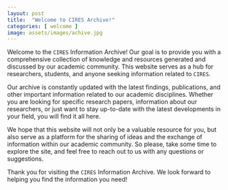 ```yaml
---
layout: post
title:  "Welcome to CIRES Archive!"
categories: [ welcome ]
image: assets/images/achive.jpg
---
```

Welcome to the `CIRES` Information Archive! Our goal is to provide you with a comprehensive collection of knowledge and resources generated and discussed by our academic community. This website serves as a hub for researchers, students, and anyone seeking information related to `CIRES`.

Our archive is constantly updated with the latest findings, publications, and other important information related to our academic disciplines. Whether you are looking for specific research papers, information about our researchers, or just want to stay up-to-date with the latest developments in your field, you will find it all here.

We hope that this website will not only be a valuable resource for you, but also serve as a platform for the sharing of ideas and the exchange of information within our academic community. So please, take some time to explore the site, and feel free to reach out to us with any questions or suggestions.

Thank you for visiting the `CIRES` Information Archive. We look forward to helping you find the information you need!
